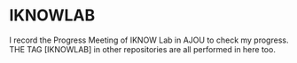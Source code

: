 # IKNOWLAB

I record the Progress Meeting of IKNOW Lab in AJOU to check my progress.
THE TAG [IKNOWLAB] in other repositories are all performed in here too.

